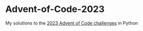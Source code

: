 # Advent-of-Code-2023
My solutions to the [2023 Advent of Code challenges](https://adventofcode.com/2023) in Python
